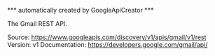 *** automatically created by GoogleApiCreator ***

The Gmail REST API.

Source: https://www.googleapis.com/discovery/v1/apis/gmail/v1/rest
Version: v1
Documentation: https://developers.google.com/gmail/api/
